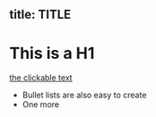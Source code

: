 title: TITLE
----------------------------------------------------------

# This is a H1

[the clickable text](http://xlson.com/)

* Bullet lists are also easy to create
* One more

